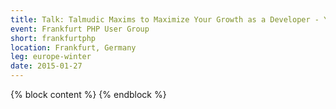 ```yaml
---
title: Talk: Talmudic Maxims to Maximize Your Growth as a Developer - Yitzchok Willroth
event: Frankfurt PHP User Group
short: frankfurtphp
location: Frankfurt, Germany
leg: europe-winter
date: 2015-01-27
---
```

{% block content %}
{% endblock %}